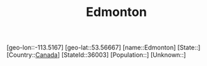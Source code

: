 ﻿---
title: "Edmonton"
location: [53.56667,-113.5167]
type: City
tags:
- geo/City


SpocWebEntityId: 36116
isDeleted: false
confidential: public

---
[geo-lon::-113.5167]
[geo-lat::53.56667]
[name::Edmonton]
[State::]
[Country::[Canada](North-America/Canada.md)]
[StateId::36003]
[Population::]
[Unknown::]

